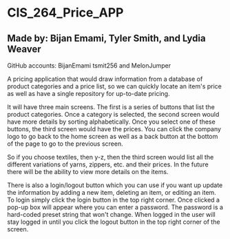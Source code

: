 # CIS_264_Price_APP

Made by: Bijan Emami, Tyler Smith, and Lydia Weaver
----
GitHub accounts: BijanEmami tsmit256 and MelonJumper

A pricing application that would draw information from a database of product categories and a price list,
so we can quickly locate an item's price as well as have a single repository for up-to-date pricing.

It will have three main screens. The first is a series of buttons that list the product categories.
Once a category is selected, the second screen would have more details by sorting alphabetically.
Once you select one of these buttons, the third screen would have the prices. You can click the
company logo to go back to the home screen as well as a back button at the bottom of the page to go to
the previous screen.

So if you choose textiles, then y-z, then the third screen would list all the different variations of
yarns, zippers, etc. and their prices. In the future there will be the ability to view more details on the items.

There is also a login/logout button which you can use if you want up update the information by
adding a new item, deleting an item, or editing an item. To login simply click the login button
in the top right corner. Once clicked a pop-up box will appear where you can enter a password.
The password is a hard-coded preset string that won't change. When logged in the user will stay
logged in until you click the logout button in the top right corner of the screen.
